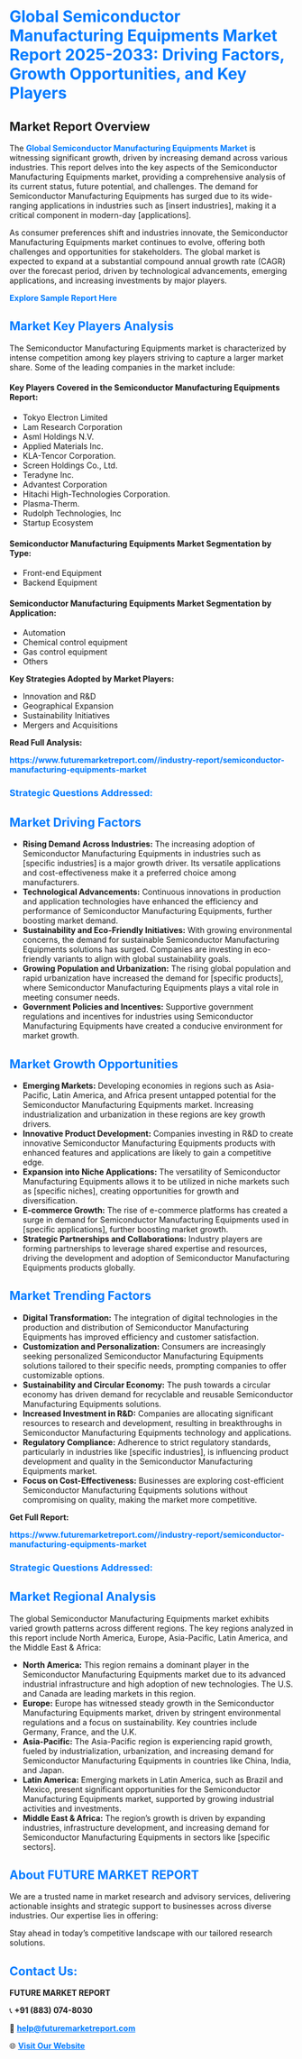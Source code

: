 <h1 style="color: #007BFF;">Global Semiconductor Manufacturing Equipments Market Report 2025-2033: Driving Factors, Growth Opportunities, and Key Players</h1>

<section id="overview">
<h2>Market Report Overview</h2>
<p>The <a href="https://www.futuremarketreport.com//industry-report/semiconductor-manufacturing-equipments-market" style="color: #007BFF; text-decoration: none;"><strong>Global Semiconductor Manufacturing Equipments Market</strong></a> is witnessing significant growth, driven by increasing demand across various industries. This report delves into the key aspects of the Semiconductor Manufacturing Equipments market, providing a comprehensive analysis of its current status, future potential, and challenges. The demand for Semiconductor Manufacturing Equipments has surged due to its wide-ranging applications in industries such as [insert industries], making it a critical component in modern-day [applications].</p>
<p>As consumer preferences shift and industries innovate, the Semiconductor Manufacturing Equipments market continues to evolve, offering both challenges and opportunities for stakeholders. The global market is expected to expand at a substantial compound annual growth rate (CAGR) over the forecast period, driven by technological advancements, emerging applications, and increasing investments by major players.</p>
</section>

<section id="overview">
<p><a href="https://www.futuremarketreport.com//request-sample/reportId=87906" style="color: #007BFF; text-decoration: none;"><strong>Explore Sample Report Here</strong></a></p>
</section>

<section id="key-players">
<h2 style="color: #007BFF;">Market Key Players Analysis</h2>
<p>The Semiconductor Manufacturing Equipments market is characterized by intense competition among key players striving to capture a larger market share. Some of the leading companies in the market include:</p>
<h4>Key Players Covered in the Semiconductor Manufacturing Equipments Report:</h4>
<ul><li>Tokyo Electron Limited</li><li>Lam Research Corporation</li><li>Asml Holdings N.V.</li><li>Applied Materials Inc.</li><li>KLA-Tencor Corporation.</li><li>Screen Holdings Co., Ltd.</li><li>Teradyne Inc.</li><li>Advantest Corporation</li><li>Hitachi High-Technologies Corporation.</li><li>Plasma-Therm.</li><li>Rudolph Technologies, Inc</li><li>Startup Ecosystem</li></ul>
<h4>Semiconductor Manufacturing Equipments Market Segmentation by Type:</h4>
<ul><li>Front-end Equipment</li><li>Backend Equipment</li></ul>

<h4>Semiconductor Manufacturing Equipments Market Segmentation by Application:</h4>
<ul><li>Automation</li><li>Chemical control equipment</li><li>Gas control equipment</li><li>Others</li></ul>
<p><strong>Key Strategies Adopted by Market Players:</strong></p>
<ul>
<li>Innovation and R&D</li>
<li>Geographical Expansion</li>
<li>Sustainability Initiatives</li>
<li>Mergers and Acquisitions</li>
</ul>
</section>

<section>
<p><strong>Read Full Analysis: </strong></p><a href="https://www.futuremarketreport.com//industry-report/semiconductor-manufacturing-equipments-market" style="color: #007BFF; text-decoration: none;"><strong>https://www.futuremarketreport.com//industry-report/semiconductor-manufacturing-equipments-market</strong></a>
<h3 style="color: #007BFF;">Strategic Questions Addressed:</h3>
</section>

<section id="driving-factors">
<h2 style="color: #007BFF;">Market Driving Factors</h2>
<ul>
<li><strong>Rising Demand Across Industries:</strong> The increasing adoption of Semiconductor Manufacturing Equipments in industries such as [specific industries] is a major growth driver. Its versatile applications and cost-effectiveness make it a preferred choice among manufacturers.</li>
<li><strong>Technological Advancements:</strong> Continuous innovations in production and application technologies have enhanced the efficiency and performance of Semiconductor Manufacturing Equipments, further boosting market demand.</li>
<li><strong>Sustainability and Eco-Friendly Initiatives:</strong> With growing environmental concerns, the demand for sustainable Semiconductor Manufacturing Equipments solutions has surged. Companies are investing in eco-friendly variants to align with global sustainability goals.</li>
<li><strong>Growing Population and Urbanization:</strong> The rising global population and rapid urbanization have increased the demand for [specific products], where Semiconductor Manufacturing Equipments plays a vital role in meeting consumer needs.</li>
<li><strong>Government Policies and Incentives:</strong> Supportive government regulations and incentives for industries using Semiconductor Manufacturing Equipments have created a conducive environment for market growth.</li>
</ul>
</section>

<section id="growth-opportunities">
<h2 style="color: #007BFF;">Market Growth Opportunities</h2>
<ul>
<li><strong>Emerging Markets:</strong> Developing economies in regions such as Asia-Pacific, Latin America, and Africa present untapped potential for the Semiconductor Manufacturing Equipments market. Increasing industrialization and urbanization in these regions are key growth drivers.</li>
<li><strong>Innovative Product Development:</strong> Companies investing in R&D to create innovative Semiconductor Manufacturing Equipments products with enhanced features and applications are likely to gain a competitive edge.</li>
<li><strong>Expansion into Niche Applications:</strong> The versatility of Semiconductor Manufacturing Equipments allows it to be utilized in niche markets such as [specific niches], creating opportunities for growth and diversification.</li>
<li><strong>E-commerce Growth:</strong> The rise of e-commerce platforms has created a surge in demand for Semiconductor Manufacturing Equipments used in [specific applications], further boosting market growth.</li>
<li><strong>Strategic Partnerships and Collaborations:</strong> Industry players are forming partnerships to leverage shared expertise and resources, driving the development and adoption of Semiconductor Manufacturing Equipments products globally.</li>
</ul>
</section>

<section id="trending-factors">
<h2 style="color: #007BFF;">Market Trending Factors</h2>
<ul>
<li><strong>Digital Transformation:</strong> The integration of digital technologies in the production and distribution of Semiconductor Manufacturing Equipments has improved efficiency and customer satisfaction.</li>
<li><strong>Customization and Personalization:</strong> Consumers are increasingly seeking personalized Semiconductor Manufacturing Equipments solutions tailored to their specific needs, prompting companies to offer customizable options.</li>
<li><strong>Sustainability and Circular Economy:</strong> The push towards a circular economy has driven demand for recyclable and reusable Semiconductor Manufacturing Equipments solutions.</li>
<li><strong>Increased Investment in R&D:</strong> Companies are allocating significant resources to research and development, resulting in breakthroughs in Semiconductor Manufacturing Equipments technology and applications.</li>
<li><strong>Regulatory Compliance:</strong> Adherence to strict regulatory standards, particularly in industries like [specific industries], is influencing product development and quality in the Semiconductor Manufacturing Equipments market.</li>
<li><strong>Focus on Cost-Effectiveness:</strong> Businesses are exploring cost-efficient Semiconductor Manufacturing Equipments solutions without compromising on quality, making the market more competitive.</li>
</ul>
</section>

<section>
<p><strong>Get Full Report: </strong></p><a href="https://www.futuremarketreport.com//industry-report/semiconductor-manufacturing-equipments-market" style="color: #007BFF; text-decoration: none;"><strong>https://www.futuremarketreport.com//industry-report/semiconductor-manufacturing-equipments-market</strong></a>
<h3 style="color: #007BFF;">Strategic Questions Addressed:</h3>
</section>


<section id="regional-analysis">
<h2 style="color: #007BFF;">Market Regional Analysis</h2>
<p>The global Semiconductor Manufacturing Equipments market exhibits varied growth patterns across different regions. The key regions analyzed in this report include North America, Europe, Asia-Pacific, Latin America, and the Middle East & Africa:</p>
<ul>
<li><strong>North America:</strong> This region remains a dominant player in the Semiconductor Manufacturing Equipments market due to its advanced industrial infrastructure and high adoption of new technologies. The U.S. and Canada are leading markets in this region.</li>
<li><strong>Europe:</strong> Europe has witnessed steady growth in the Semiconductor Manufacturing Equipments market, driven by stringent environmental regulations and a focus on sustainability. Key countries include Germany, France, and the U.K.</li>
<li><strong>Asia-Pacific:</strong> The Asia-Pacific region is experiencing rapid growth, fueled by industrialization, urbanization, and increasing demand for Semiconductor Manufacturing Equipments in countries like China, India, and Japan.</li>
<li><strong>Latin America:</strong> Emerging markets in Latin America, such as Brazil and Mexico, present significant opportunities for the Semiconductor Manufacturing Equipments market, supported by growing industrial activities and investments.</li>
<li><strong>Middle East & Africa:</strong> The region’s growth is driven by expanding industries, infrastructure development, and increasing demand for Semiconductor Manufacturing Equipments in sectors like [specific sectors].</li>
</ul>
</section>

<footer>
<h2 style="color: #007BFF;">About FUTURE MARKET REPORT</h2>
<p>We are a trusted name in market research and advisory services, delivering actionable insights and strategic support to businesses across diverse industries. Our expertise lies in offering:</p>

<p>Stay ahead in today’s competitive landscape with our tailored research solutions.</p>

<h2 style="color: #007BFF;">Contact Us:</h2>
<p><strong>FUTURE MARKET REPORT</strong></p>
<p>📞 <strong>+91 (883) 074-8030</strong></p>
<p>📧 <strong><a href="mailto:help@futuremarketreport.com" style="color: #007BFF;">help@futuremarketreport.com</a></strong></p>
<p>🌐 <strong><a href="https://www.futuremarketreport.com/" style="color: #007BFF;">Visit Our Website</a></strong></p>
</footer>